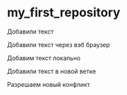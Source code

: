 # my_first_repository

Добавили текст

Добавили текст через вэб браузер

Добавим текст локально

Добавили текст в новой ветке

Разрешаем новый конфликт
